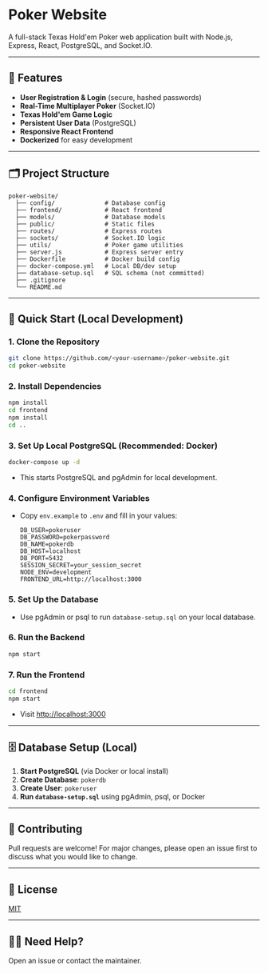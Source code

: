 # Poker Website

A full-stack Texas Hold'em Poker web application built with Node.js, Express, React, PostgreSQL, and Socket.IO.

---

## 🚀 Features

- **User Registration & Login** (secure, hashed passwords)
- **Real-Time Multiplayer Poker** (Socket.IO)
- **Texas Hold'em Game Logic**
- **Persistent User Data** (PostgreSQL)
- **Responsive React Frontend**
- **Dockerized** for easy development

---

## 🗂️ Project Structure

```
poker-website/
  ├── config/              # Database config
  ├── frontend/            # React frontend
  ├── models/              # Database models
  ├── public/              # Static files
  ├── routes/              # Express routes
  ├── sockets/             # Socket.IO logic
  ├── utils/               # Poker game utilities
  ├── server.js            # Express server entry
  ├── Dockerfile           # Docker build config
  ├── docker-compose.yml   # Local DB/dev setup
  ├── database-setup.sql   # SQL schema (not committed)
  ├── .gitignore
  └── README.md
```

---

## 🏁 Quick Start (Local Development)

### 1. **Clone the Repository**
```bash
git clone https://github.com/<your-username>/poker-website.git
cd poker-website
```

### 2. **Install Dependencies**
```bash
npm install
cd frontend
npm install
cd ..
```

### 3. **Set Up Local PostgreSQL (Recommended: Docker)**
```bash
docker-compose up -d
```
- This starts PostgreSQL and pgAdmin for local development.

### 4. **Configure Environment Variables**
- Copy `env.example` to `.env` and fill in your values:
  ```
  DB_USER=pokeruser
  DB_PASSWORD=pokerpassword
  DB_NAME=pokerdb
  DB_HOST=localhost
  DB_PORT=5432
  SESSION_SECRET=your_session_secret
  NODE_ENV=development
  FRONTEND_URL=http://localhost:3000
  ```

### 5. **Set Up the Database**
- Use pgAdmin or psql to run `database-setup.sql` on your local database.

### 6. **Run the Backend**
```bash
npm start
```

### 7. **Run the Frontend**
```bash
cd frontend
npm start
```
- Visit [http://localhost:3000](http://localhost:3000)

---

## 🗄️ Database Setup (Local)

1. **Start PostgreSQL** (via Docker or local install)
2. **Create Database**: `pokerdb`
3. **Create User**: `pokeruser`
4. **Run `database-setup.sql`** using pgAdmin, psql, or Docker

---

## 🤝 Contributing

Pull requests are welcome! For major changes, please open an issue first to discuss what you would like to change.

---

## 📄 License

[MIT](LICENSE)

---

## 🙋‍♂️ Need Help?

Open an issue or contact the maintainer. 